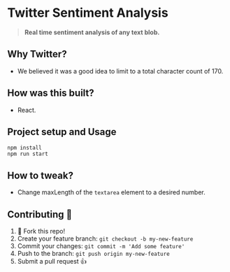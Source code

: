 # Twitter Sentiment Analysis

> **Real time sentiment analysis of any text blob.**

## Why Twitter?

- We believed it was a good idea to limit to a total character count of 170.

## How was this built?

- React.

## Project setup and Usage

```
npm install
npm run start
```

## How to tweak?

- Change maxLength of the `textarea` element to a desired number.

## Contributing :speech_balloon:

1. :spaghetti: Fork this repo!
2. Create your feature branch: `git checkout -b my-new-feature`
3. Commit your changes: `git commit -m 'Add some feature'`
4. Push to the branch: `git push origin my-new-feature`
5. Submit a pull request :+1:
